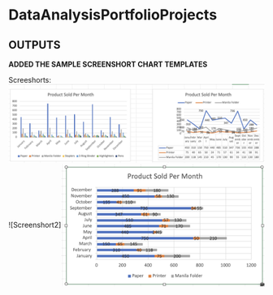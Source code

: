 # DataAnalysisPortfolioProjects

## OUTPUTS 
**ADDED THE SAMPLE SCREENSHORT CHART TEMPLATES**

Screeshorts:
![Screenshort1](https://github.com/Rahulr143/DataAnalysisPortfolioProjects/blob/master/chart%20templates.png)
![Screenshort2]<img src="https://github.com/Rahulr143/DataAnalysisPortfolioProjects/blob/master/chart2.png" alt="Your Screenshot" width="400" align="Center"/>


